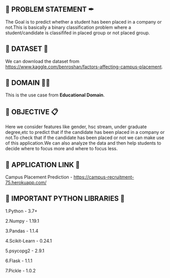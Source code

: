 ## 💨 PROBLEM STATEMENT ✒

The Goal is to predict whether a student has been placed in a company or not.This is basically a binary classification problem where a student/candidate is classififed in placed group or not placed group.

## 💨 DATASET 📁 

We can download the dataset from https://www.kaggle.com/benroshan/factors-affecting-campus-placement.


## 💨 DOMAIN 👨‍🏫

This is the use case from **Educational Domain**.

## 💨 OBJECTIVE 📋

Here we consider features like gender, hsc stream, under graduate degree,etc to predict that if the candidate has been placed in a company or not.To check that if the candidate has been placed or not we can make use of this application.We can also analyze the data and then help students to decide where to focus more and where to focus less.

## 💨 APPLICATION LINK 📎 

Campus Placement Prediction - https://campus-recruitment-75.herokuapp.com/


## 💨 IMPORTANT PYTHON LIBRARIES 🧾

1.Python - 3.7+

2.Numpy  - 1.19.1

3.Pandas - 1.1.4

4.Scikit-Learn - 0.24.1

5.psycopg2 - 2.9.1

6.Flask - 1.1.1

7.Pickle - 1.0.2
